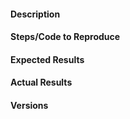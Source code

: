 #### Description
<!-- 
Example: DropFeatures fails on categorical features when assessing a string column
-->

#### Steps/Code to Reproduce
<!--
Please add the minimum code required to reproduce the issue if possible.
Example:
```python
import uuid
import numpy as np
import pandas as pd
from foreshadow.preprocessor import Preprocessor

cat1 = [str(uuid.uuid4()) for _ in range(40)]
cat2 = [str(uuid.uuid4()) for _ in range(40)]

input = pd.DataFrame({
    'col1': np.random.choice(cat1, 1000),
    'col2': np.random.choice(cat2, 1000)
})

processor = Preprocessor()
output = processor.fit_transform(input)
```
If the code is too long, feel free to put it in a public gist and link it in the issue: https://gist.github.com
-->

#### Expected Results
<!--
Please add the results that you would expect here.
Example: Error should not be thrown
-->

#### Actual Results
<!--
Please place the full traceback here, again use a gist if you feel that it is too long.
-->

#### Versions
<!--
Please run the following snippet in your environment and paste the results here.

```python
import platform; print(platform.platform())
import sys; print("Python", sys.version)
import numpy; print("NumPy", numpy.__version__)
import sklearn; print("Scikit-Learn", sklearn.__version__)
import pandas; print("Pandas", pandas.__version__)
import foreshadow; print("Foreshadow", foreshadow.__version__)
from foreshadow.utils import check_transformer_imports; check_transformer_imports()
```
-->


<!--Thank you for contributing!-->
